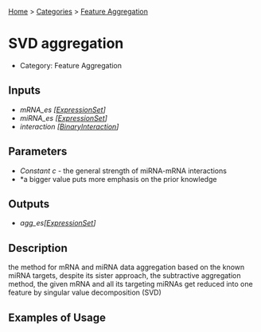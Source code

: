 
[Home](../../../index.html) > [Categories](../../index.html) > [Feature Aggregation](index.html)

# SVD aggregation

* Category: Feature Aggregation

## Inputs

* *mRNA_es [[ExpressionSet](../../../data_types.html#expressionset)]*
* *miRNA_es [[ExpressionSet](../../../data_types.html#expressionset)]*
* *interaction [[BinaryInteraction](../../../data_types.html#binaryinteraction)]*

## Parameters

* *Constant c* - the general strength of miRNA-mRNA interactions
* *a bigger value puts more emphasis on the prior knowledge

## Outputs

* *agg_es[[ExpressionSet](../../../data_types.html#expressionset)]*

## Description

  the method for mRNA and miRNA data aggregation based on the known miRNA targets, despite its sister approach, the subtractive aggregation method, the given mRNA and all its targeting miRNAs get reduced into one feature by singular value decomposition (SVD)

## Examples of Usage
        